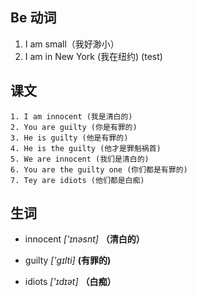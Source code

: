 ## Be 动词

1. I am small（我好渺小）
2. I am in New York (我在纽约)
(test)
## 课文

	1. I am innocent (我是清白的)
	2. You are guilty (你是有罪的)
	3. He is guilty (他是有罪的)
	4. He is the guilty (他才是罪魁祸首)
	5. We are innocent (我们是清白的)
	6. You are the guilty one (你们都是有罪的)
	7. Tey are idiots (他们都是白痴)

## 生词

* innocent *['ɪnəsnt]*  **（清白的）**

* guilty *['ɡɪlti]* **(有罪的)**

* idiots *['ɪdɪət]* **（白痴）**
